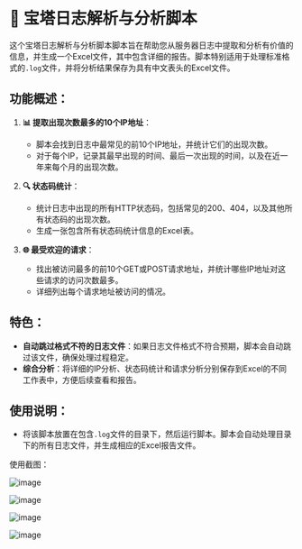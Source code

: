 # 📝 宝塔日志解析与分析脚本

这个宝塔日志解析与分析脚本脚本旨在帮助您从服务器日志中提取和分析有价值的信息，并生成一个Excel文件，其中包含详细的报告。脚本特别适用于处理标准格式的`.log`文件，并将分析结果保存为具有中文表头的Excel文件。

## 功能概述：

1. **📊 提取出现次数最多的10个IP地址**：
   - 脚本会找到日志中最常见的前10个IP地址，并统计它们的出现次数。
   - 对于每个IP，记录其最早出现的时间、最后一次出现的时间，以及在近一年来每个月的出现次数。

2. **🔍 状态码统计**：
   - 统计日志中出现的所有HTTP状态码，包括常见的200、404，以及其他所有状态码的出现次数。
   - 生成一张包含所有状态码统计信息的Excel表。

3. **🌐 最受欢迎的请求**：
   - 找出被访问最多的前10个GET或POST请求地址，并统计哪些IP地址对这些请求的访问次数最多。
   - 详细列出每个请求地址被访问的情况。

## 特色：

- **自动跳过格式不符的日志文件**：如果日志文件格式不符合预期，脚本会自动跳过该文件，确保处理过程稳定。
- **综合分析**：将详细的IP分析、状态码统计和请求分析分别保存到Excel的不同工作表中，方便后续查看和报告。

## 使用说明：

- 将该脚本放置在包含`.log`文件的目录下，然后运行脚本。脚本会自动处理目录下的所有日志文件，并生成相应的Excel报告文件。

使用截图：


![image](https://github.com/user-attachments/assets/88e17b6e-7a24-429f-8495-a34b0ceb363a)

![image](https://github.com/user-attachments/assets/df4b078c-23bb-49cc-b880-9261f7a83e32)

![image](https://github.com/user-attachments/assets/0e632a5f-d06e-419c-8980-c5679ea7657a)

![image](https://github.com/user-attachments/assets/cd28f725-beea-4223-b3f5-8df704d0bff0)

